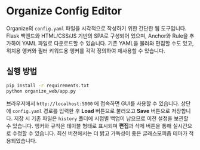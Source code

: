 # Organize Config Editor

Organize의 `config.yaml` 파일을 시각적으로 작성하기 위한 간단한 웹 도구입니다. Flask 백엔드와 HTML/CSS/JS 기반의 SPA로 구성되어 있으며, Anchor와 Rule을 추가하여 YAML 파일로 다운로드할 수 있습니다. 기존 YAML을 불러와 편집할 수도 있고, 위치용 앵커와 필터 키워드용 앵커를 각각 정의하여 재사용할 수 있습니다.

## 실행 방법

```bash
pip install -r requirements.txt
python organize_web/app.py
```

브라우저에서 `http://localhost:5000` 에 접속하면 GUI를 사용할 수 있습니다. 상단에 `config.yaml` 경로를 입력한 후 **Load** 버튼으로 불러오고 **Save** 버튼으로 저장합니다.
저장 시 기존 파일은 `history` 폴더에 시점별 백업이 남으므로 이전 설정을 보관할 수 있습니다.
앵커와 규칙은 테이블 형태로 표시되며 **편집**과 삭제 버튼을 통해 실시간으로 수정할 수 있습니다. 최신 버전에서는 더 밝고 가독성이 좋은 글래스모피즘 테마가 적용되었습니다.
